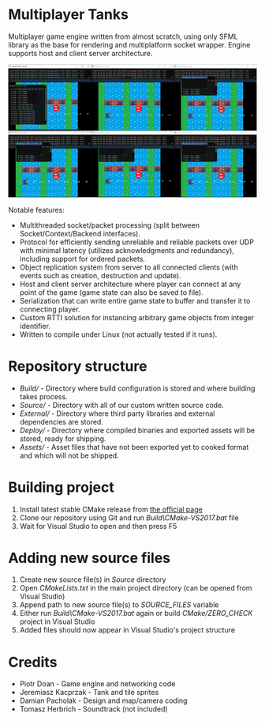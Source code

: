 Multiplayer Tanks
====
Multiplayer game engine written from almost scratch, using only SFML library as the base for rendering and multiplatform socket wrapper. Engine supports host and client server architecture.

![](Screenshot.png)

Notable features:
* Multithreaded socket/packet processing (split between Socket/Context/Backend interfaces).
* Protocol for efficiently sending unreliable and reliable packets over UDP with minimal latency (utilizes acknowledgments and redundancy), including support for ordered packets.
* Object replication system from server to all connected clients (with events such as creation, destruction and update).
* Host and client server architecture where player can connect at any point of the game (game state can also be saved to file).
* Serialization that can write entire game state to buffer and transfer it to connecting player.
* Custom RTTI solution for instancing arbitrary game objects from integer identifier.
* Written to compile under Linux (not actually tested if it runs).

Repository structure
====
* *Build/* - Directory where build configuration is stored and where building takes process.
* *Source/* - Directory with all of our custom written source code.
* *External/* - Directory where third party libraries and external dependencies are stored.
* *Deploy/* - Directory where compiled binaries and exported assets will be stored, ready for shipping.
* *Assets/* - Asset files that have not been exported yet to cooked format and which will not be shipped.

Building project
====
1. Install latest stable CMake release from [the official page](https://cmake.org/download/)
2. Clone our repository using Git and run *Build\CMake-VS2017.bat* file
3. Wait for Visual Studio to open and then press F5

Adding new source files
====
1. Create new source file(s) in *Source* directory
2. Open *CMakeLists.txt* in the main project directory (can be opened from Visual Studio)
3. Append path to new source file(s) to *SOURCE_FILES* variable
4. Either run *Build\CMake-VS2017.bat* again or build *CMake/ZERO_CHECK* project in Visual Studio
5. Added files should now appear in Visual Studio's project structure

Credits
====
* Piotr Doan - Game engine and networking code
* Jeremiasz Kacprzak - Tank and tile sprites
* Damian Pacholak - Design and map/camera coding
* Tomasz Herbrich - Soundtrack (not included)
